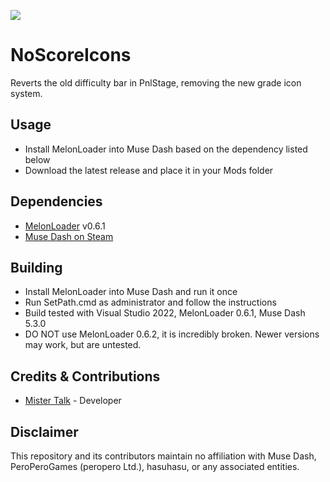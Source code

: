 [![](https://dcbadge.vercel.app/api/server/mdmc)](https://discord.gg/mdmc)
 # NoScoreIcons
Reverts the old difficulty bar in PnlStage, removing the new grade icon system.  
## Usage
- Install MelonLoader into Muse Dash based on the dependency listed below
- Download the latest release and place it in your Mods folder
## Dependencies
- [MelonLoader](https://github.com/LavaGang/MelonLoader/releases) v0.6.1
- [Muse Dash on Steam](https://store.steampowered.com/app/774171/Muse_Dash/)
## Building
- Install MelonLoader into Muse Dash and run it once
- Run SetPath.cmd as administrator and follow the instructions
- Build tested with Visual Studio 2022, MelonLoader 0.6.1, Muse Dash 5.3.0
- DO NOT use MelonLoader 0.6.2, it is incredibly broken. Newer versions may work, but are untested.
## Credits & Contributions
- [Mister Talk](https://github.com/SB15-MD) - Developer
## Disclaimer
This repository and its contributors maintain no affiliation with Muse Dash, PeroPeroGames (peropero Ltd.), hasuhasu, or any associated entities.
